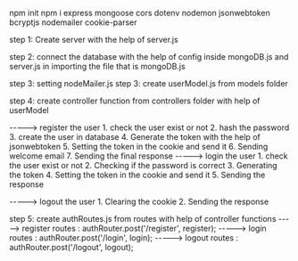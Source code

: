 npm init 
npm i express mongoose cors dotenv nodemon jsonwebtoken bcryptjs nodemailer cookie-parser

step 1: Create server with the help of server.js

step 2: connect the database with the help of config inside mongoDB.js and server.js in importing the file that is mongoDB.js

step 3: setting nodeMailer.js 
step 3: create userModel.js from models folder

step 4: create controller function from controllers folder with help of userModel

-----> register the user
        1. check the user exist or not 
        2. hash the password
        3. create the user in database
        4. Generate the token with the help of jsonwebtoken
        5. Setting the token in the cookie and send it
        6. Sending welcome email 
        7. Sending the final response 
-----> login the user
        1. check the user exist or not
        2. Checking if the password is correct
        3. Generating the token
        4. Setting the token in the cookie and send it
        5. Sending the response
        
-----> logout the user
        1. Clearing the cookie
        2. Sending the response

step 5: create authRoutes.js from routes with help of controller functions
-----> register routes : authRouter.post('/register', register);
-----> login routes : authRouter.post('/login', login);
-----> logout routes : authRouter.post('/logout', logout);




